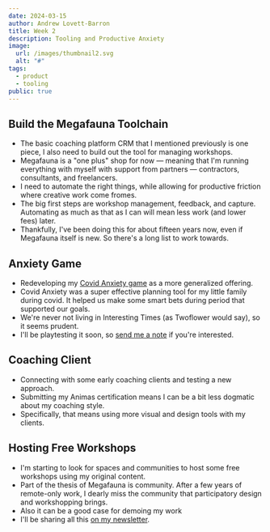 ```yaml
---
date: 2024-03-15
author: Andrew Lovett-Barron
title: Week 2
description: Tooling and Productive Anxiety
image:
  url: /images/thumbnail2.svg
  alt: "#"
tags:
  - product
  - tooling
public: true
---
```


## Build the Megafauna Toolchain

- The basic coaching platform CRM that I mentioned previously is one piece, I also need to build out the tool for managing workshops.
- Megafauna is a "one plus" shop for now — meaning that I'm running everything with myself with support from partners — contractors, consultants, and freelancers.
- I need to automate the right things, while allowing for productive friction where creative work come fromes.
- The big first steps are workshop management, feedback, and capture. Automating as much as that as I can will mean less work (and lower fees) later.
- Thankfully, I've been doing this for about fifteen years now, even if Megafauna itself is new. So there's a long list to work towards.

## Anxiety Game

- Redeveloping my [Covid Anxiety game](https://andrewlb.com/blog/covid-anxiety) as a more generalized offering.
- Covid Anxiety was a super effective planning tool for my little family during covid. It helped us make some smart bets during period that supported our goals.
- We're never not living in Interesting Times (as Twoflower would say), so it seems prudent.
- I'll be playtesting it soon, so [send me a note](mailto:alb@andrewlb.com) if you're interested.

## Coaching Client

- Connecting with some early coaching clients and testing a new approach.
- Submitting my Animas certification means I can be a bit less dogmatic about my coaching style.
- Specifically, that means using more visual and design tools with my clients.

## Hosting Free Workshops

- I'm starting to look for spaces and communities to host some free workshops using my original content.
- Part of the thesis of Megafauna is community. After a few years of remote-only work, I dearly miss the community that participatory design and workshopping brings.
- Also it can be a good case for demoing my work
- I'll be sharing all this [on my newsletter](https://andrewlb.com).
